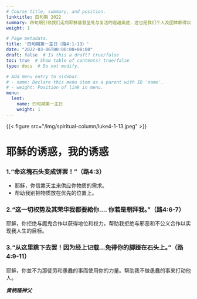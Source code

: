 ```yaml
---
# Course title, summary, and position.
linktitle: 四旬期 2022
summary: 四旬期引领我们走向耶稣基督圣死与复活的逾越奥迹，这也是我们个人及团体都得以更新的良机。在 2022 年的四旬期，我们可以默想圣保禄宗徒对迦拉达人的规劝：「我们行善不要厌倦；如果不松懈，到了适当的时节，必可收获。所以，我们一有机会，就应向众人行善。」（迦六 9~10）
weight: 1

# Page metadata.
title: '四旬期第一主日（路4:1-13）'
date: "2022-03-06T00:00:00+08:00"
draft: false  # Is this a draft? true/false
toc: true  # Show table of contents? true/false
type: docs  # Do not modify.

# Add menu entry to sidebar.
# - name: Declare this menu item as a parent with ID `name`.
# - weight: Position of link in menu.
menu:
  lent:
    name: 四旬期第一主日
    weight: 1
---
```


{{< figure src="/img/spiritual-column/luke4-1-13.jpeg" >}}

# 耶稣的诱惑，我的诱惑

### 1.“命这塊石头变成饼罢！”（路4:3）
- 耶穌，你信靠天主来供应你物质的需求。
- 帮助我别把物质放在优先的位置上。

### 2.“这一切权势及其荣华我都要給你…. 你若是朝拜我。”（路4:6-7）
耶穌，你拒绝与魔鬼合作以获得地位和权力。帮助我拒绝与邪恶和不公义合作以实现我人生的目标。

### 3.“从这里跳下去罢！因为经上记载…免得你的脚踫在石头上。”（路4:9-11）
耶穌，你並不为那徒劳和愚蠢的事而使用你的力量。帮助我不做愚蠢的事来打动他人。

___黄柄隆神父___
